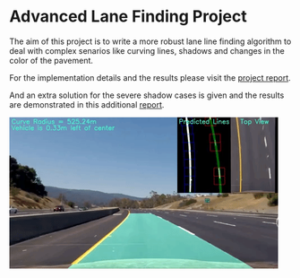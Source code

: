 # Advanced Lane Finding Project

The aim of this project is to write a more robust lane line finding algorithm to deal with complex senarios like curving lines, shadows and changes in the color of the pavement.

For the implementation details and the results please visit the [project report](./project-report.md).

And an extra solution for the severe shadow cases is given and the results are demonstrated in this additional [report](./challenge-illuminant-invariance-solution.ipynb).


[![final video lane finding](./images/final_vid.gif)](https://youtu.be/WIe3X4WLmac)